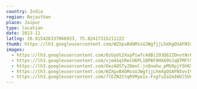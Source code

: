 ```yaml
---
country: India
region: Rejasthan
place: Jaipur
type: location
date: 2013-11
latlng: 26.915426337066933, 75.82417315211222
thumb: https://lh3.googleusercontent.com/WZXpvB4bMssUJWgfjjLhmXgQSAFN5vvI9Bh9CSJhBfGuLocissMpt5GWiXD_rTkgVon9tzuTSXoDFvlI1FF4_yyDeQ0vwq4Ntsgv0pGsGfa2C-jSbI82FtIVdixV246pYqUfKqCGAA
images:
  - https://lh3.googleusercontent.com/0zUyUt2XxpPiw7c4dBi193Q62ZOnvtNr6iTyIO8zR0UPpZQN_bOg62g24HSCIvRk_XMOVu8V-puu-vLgL2dyl09iQ1vTnHcZPsFCWc1BKfXmPug6tUNUJAXVtBN6-KesmnFS6C4eUg
  - https://lh3.googleusercontent.com/vjm4SqtReCU6PL1BPBF9HXA9VJqQTMFt5dJf386kGLxVr-ofztXzVIEy42ELB-idtQg82fCrTRTgkx4EF_XXuPnNfwaxnctSGSCX80jE98t3vt0E7uT8Zp8IkYYwOGG-8jZ65_fhQQ
  - https://lh3.googleusercontent.com/OezAOSTy2DmxC-jnQnwhw_pMSOpjY5hKXamMV0K9YQyEPR5NxycJALxIItLBlzoM3PYjW-b5NyCOBzXbl39amy3LCKQYmba_2uXUfoxPekHq3sqGNmG-sjEOum7kD80JlA-Q8dN3IQ
  - https://lh3.googleusercontent.com/WZXpvB4bMssUJWgfjjLhmXgQSAFN5vvI9Bh9CSJhBfGuLocissMpt5GWiXD_rTkgVon9tzuTSXoDFvlI1FF4_yyDeQ0vwq4Ntsgv0pGsGfa2C-jSbI82FtIVdixV246pYqUfKqCGAA
  - https://lh3.googleusercontent.com/7lEZN2CtqRVMyw1x-FxgTuZa2mIWUl5UO20co69B_033v31DU8rH5Cpib82k22mLikUufDr6hT260IQZtj6aBMGU3BphW3JBB59hxJ9za63KtfOKQZq2Co7BqzPqVpp1pQucWjrzcQ
---
```

